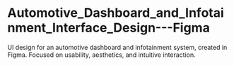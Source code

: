 # Automotive_Dashboard_and_Infotainment_Interface_Design---Figma
UI design for an automotive dashboard and infotainment system, created in Figma. Focused on usability, aesthetics, and intuitive interaction.
